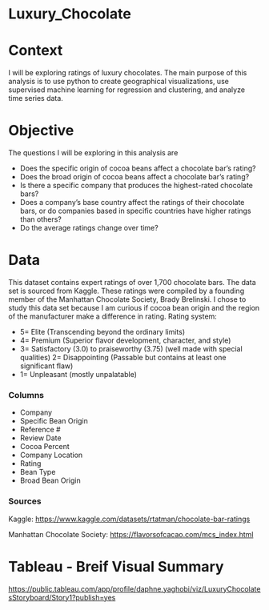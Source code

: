 # Luxury_Chocolate

# Context
I will be exploring ratings of luxury chocolates. The main purpose of this analysis is to use python to create geographical visualizations, use supervised machine learning for regression and clustering, and analyze time series data. 

# Objective
The questions I will be exploring in this analysis are
- Does the specific origin of cocoa beans affect a chocolate bar’s rating?
- Does the broad origin of cocoa beans affect a chocolate bar’s rating?
- Is there a specific company that produces the highest-rated chocolate bars?
- Does a company’s base country affect the ratings of their chocolate bars, or do
  companies based in specific countries have higher ratings than others?
- Do the average ratings change over time?

# Data
This dataset contains expert ratings of over 1,700 chocolate bars. The data set is sourced from Kaggle. These ratings were compiled by a founding member of the Manhattan Chocolate Society, Brady Brelinski. I chose to study this data set because I am curious if cocoa bean origin and the region of the manufacturer make a difference in rating.
Rating system:
- 5= Elite (Transcending beyond the ordinary limits)
- 4= Premium (Superior flavor development, character, and style)
- 3= Satisfactory (3.0) to praiseworthy (3.75) (well made with special qualities) 2= Disappointing (Passable but contains at least one significant flaw)
- 1= Unpleasant (mostly unpalatable)

### Columns
- Company
- Specific Bean Origin
- Reference #
- Review Date
- Cocoa Percent
- Company Location
- Rating
- Bean Type
- Broad Bean Origin

### Sources
Kaggle: https://www.kaggle.com/datasets/rtatman/chocolate-bar-ratings

Manhattan Chocolate Society: https://flavorsofcacao.com/mcs_index.html

# Tableau - Breif Visual Summary
https://public.tableau.com/app/profile/daphne.yaghobi/viz/LuxuryChocolatesStoryboard/Story1?publish=yes
